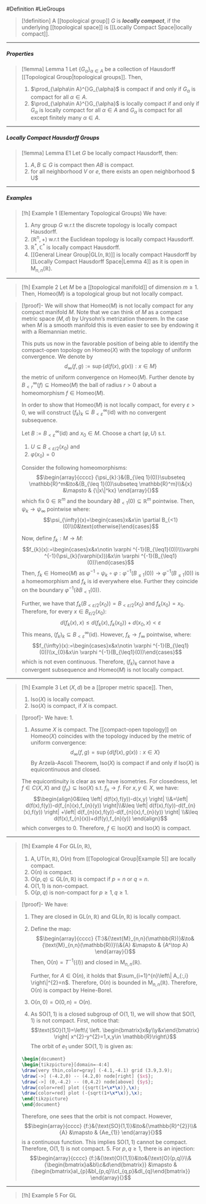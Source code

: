 #Definition #LieGroups 

> [!definition]
> A [[topological group]] $G$ is ***locally compact***, if the underlying [[topological space]] is [[Locally Compact Space|locally compact]].
---
##### Properties
> [!lemma] Lemma 1
> Let $\{ G_{\alpha} \}_{\alpha\in A}$ be a collection of Hausdorff [[Topological Group|topological groups]]. Then, 
> 1. $\prod_{\alpha\in A}^{}G_{\alpha}$ is compact if and only if $G_{\alpha}$ is compact for all $\alpha\in A$.
> 2. $\prod_{\alpha\in A}^{}G_{\alpha}$ is locally compact if and only if $G_{\alpha}$ is locally compact for all $\alpha\in A$ and $G_{\alpha}$ is compact for all except finitely many $\alpha\in A$.
---
##### Locally Compact Hausdorff Groups
> [!lemma] Lemma E1
> Let $G$ be locally compact Hausdorff, then:
> 1. $A,B\subseteq G$ is compact then $AB$ is compact.
> 2. for all neighborhood $V$ or $e$, there exists an open neighborhood $ U$
---
##### Examples
> [!h] Example 1 (Elementary Topological Groups)
> We have:
> 1. Any group $G$ w.r.t the discrete topology is locally compact Hausdorff.
> 2. $(\mathbb{R}^n,+)$ w.r.t the Euclidean topology is locally compact Hausdorff.
> 3. $\mathbb{R}^{*},\mathbb{C}^{*}$ is locally compact Hausdorff.
> 4. [[General Linear Group|$\text{GL}(n,\mathbb{R})$]] is locally compact Hausdorff by [[Locally Compact Hausdorff Space|Lemma 4]] as it is open in $\text{M}_{n,n}(\mathbb{R})$.
---
> [!h] Example 2
> Let $M$ be a [[topological manifold]] of dimension $m\geq 1$. Then, $\text{Homeo}(M)$ is a topological group but not locally compact.

> [!proof]-
> We will show that $\text{Homeo}(M)$ is not locally compact for any compact manifold $M$. Note that we can think of $M$ as a compact metric space $(M,d)$ by Urysohn’s metrization theorem. In the case when $M$ is a smooth manifold this is even easier to see by endowing it with a Riemannian metric. 
> 
> This puts us now in the favorable position of being able to identify the compact-open topology on $\text{Homeo}(X)$ with the topology of uniform convergence. We denote by $$d_{\infty}(f,g):=\sup\{ d(f(x),g(x)): x\in M \}$$
>  the metric of uniform convergence on $\text{Homeo}(M)$. Further denote by $B^\infty_{<r}(f)\subseteq\text{Homeo}(M)$ the ball of radius $r>0$ about a homeomorphism $f\in \text{Homeo}(M)$. 
>  
>  In order to show that $\text{Homeo}(M)$ is not locally compact, for every $\varepsilon>0$, we will construct $(f_{k})_{k}\subseteq B^\infty_{<\varepsilon}(\text{id})$ with no convergent subsequence.
>  
>  Let $B:=B^\infty_{<\varepsilon}(\text{id})$ and $x_{0}\in M$. Choose a chart $(\varphi,U)$ s.t.
>  1. $U\subseteq B_{<\varepsilon /2}(x_{0})$ and 
>  2. $\varphi(x_{0})=0$
>  
>  Consider the following homeomorphisms: $$\begin{array}{cccc} {\psi_{k}:}&{B_{\leq 1}(0)}\subseteq \mathbb{R}^m&\to&{B_{\leq 1}(0)\subseteq \mathbb{R}^m}\\&{x} &\mapsto & {\|x\|^kx} \end{array}{}$$which fix $0\in \mathbb{R}^m$ and the boundary $\partial B_{<1}(0)\subseteq \mathbb{R}^m$ pointwise. Then, $\psi_{k}\to \psi_{\infty}$ pointwise where: $$\psi_{\infty}(x)=\begin{cases}x&x\in \partial B_{<1}(0)\\0&\text{otherwise}\end{cases}$$
>  
>  Now, define $f_{k}:M\to M$: $$f_{k}(x):=\begin{cases}x&x\notin \varphi ^{-1}(B_{\leq1}(0))\\\varphi ^{-1}(\psi_{k}(\varphi(x)))&x\in \varphi ^{-1}(B_{\leq1}(0))\end{cases}$$Then, $f_{k}\in \text{Homeo}(M)$ as $\varphi ^{-1}\circ\psi_{k}\circ\varphi:\varphi ^{-1}(B_{\leq 1}(0))\to\varphi ^{-1}(B_{\leq 1}(0))$ is a homeomorphism and $f_{k}$ is $\text{id}$ everywhere else. Further they coincide on the boundary $\varphi ^{-1}(\partial B_{<1}(0))$.
>  
>  Further, we have that $f_{k}(B_{<\varepsilon / 2}(x_{0}))=B_{<\varepsilon / 2}(x_{0})$ and $f_{k}(x_{0})=x_{0}$. Therefore, for every $x\in B_{\varepsilon / 2}(x_{0})$:$$d(f_{k}(x),x)\leq d(f_{k}(x),f_{k}(x_{0}))+d(x_{0},x)<\varepsilon$$This means, $(f_{k})_{k}\subseteq B^\infty_{<\varepsilon}(\text{id})$. However, $f_{k}\to f_{\infty}$ pointwise, where: $$f_{\infty}(x):=\begin{cases}x&x\notin \varphi ^{-1}(B_{\leq1}(0))\\x_{0}&x\in \varphi ^{-1}(B_{\leq1}(0))\end{cases}$$which is not even continuous. Therefore, $(f_{k})_{k}$ cannot have a convergent subsequence and $\text{Homeo}(M)$ is not locally compact.

 
---
> [!h] Example 3
> Let $(X,d)$ be a [[proper metric space]]. Then, 
> 1. $\text{Iso}(X)$ is locally compact.
> 2. $\text{Iso}(X)$ is compact, if $X$ is compact.

> [!proof]-
> We have: 
> 1. 
> 1. Assume $X$ is compact. The [[compact-open topology]] on $\text{Homeo}(X)$ coincides with the topology induced by the metric of uniform convergence: $$d_{\infty}(f,g)=\sup\{ d(f(x),g(x)): x\in X \}$$ By Arzelà-Ascoli Theorem, $\text{Iso}(X)$ is compact if and only if $\text{Iso}(X)$ is equicontinuous and closed.
> 	
> 	The equicontinuity is clear as we have isometries. For closedness, let $f\in C(X,X)$ and $(f_{n})\subseteq \text{Iso}(X)$ s.t. $f_{n}\to f$. For $x,y\in X$, we have: $$\begin{align}0&\leq \left| d(f(x),f(y))-d(x,y) \right| \\&=\left| d(f(x),f(y))-d(f_{n}(x),f_{n}(y)) \right|\\&\leq \left| d(f(x),f(y))-d(f_{n}(x),f(y)) \right| +\left| d(f_{n}(x),f(y))-d(f_{n}(x),f_{n}(y)) \right| \\&\leq d(f(x),f_{n}(x))+d(f(y),f_{n}(y)) \end{align}$$which converges to $0$. Therefore, $f\in \text{Iso}(X)$ and $\text{Iso}(X)$ is compact.
---
> [!h] Example 4
> For $\text{GL}(n,\mathbb{R})$, 
> 1. $\text{A},\text{UT}(n,\mathbb{R}),\text{O}(n)$ from [[Topological Group|Example 5]] are locally compact.
> 2. $\text{O}(n)$ is compact.
> 3. $\text{O}(p,q)\subseteq \text{GL}(n,\mathbb{R})$ is compact if $p=n$ or $q=n$. 
> 4. $\text{O}(1,1)$ is non-compact.
> 5. $\text{O}(p,q)$ is non-compact for $p\geq 1,q\geq 1$. 

> [!proof]-
> We have:
> 1. They are closed in $\text{GL}(n,\mathbb{R})$ and $\text{GL}(n,\mathbb{R})$ is locally compact.
> 2. Define the map: $$\begin{array}{cccc} {T:}&{\text{M}_{n,n}(\mathbb{R})}&\to&{\text{M}_{n,n}(\mathbb{R})}\\&{A} &\mapsto & {A^\top A} \end{array}{}$$Then, $\text{O}(n)= T^{-1}(\{ I \})$ and closed in $\text{M}_{n,n}(\mathbb{R})$. 
>    
>    Further, for $A\in \text{O}(n)$, it holds that $\sum_{i=1}^{n}\left\| A_{:,i} \right\|^{2}=n$. Therefore, $\text{O}(n)$ is bounded in $\text{M}_{n,n}(\mathbb{R})$. Therefore, $\text{O}(n)$ is compact by Heine-Borel.
>  3. $\text{O}(n,0)=\text{O}(0,n)=\text{O}(n)$.
>  4. As $\text{SO}(1,1)$ is a closed subgroup of $\text{O}(1,1)$, we will show that $\text{SO}(1,1)$ is not compact. First, notice that: $$\text{SO}(1,1)=\left\{ \left. \begin{bmatrix}x&y\\y&x\end{bmatrix}  \right| x^{2}-y^{2}=1,x,y\in \mathbb{R}\right\}$$The orbit of $e_{1}$ under $\text{SO}(1,1)$ is given as: 
>	``` tikz
>	\begin{document}
>	\begin{tikzpicture}[domain=-4:4] 
>	\draw[very thin,color=gray] (-4.1,-4.1) grid (3.9,3.9); 
>	\draw[->] (-4.2,0) -- (4.2,0) node[right] {$x$}; 
>	\draw[->] (0,-4.2) -- (0,4.2) node[above] {$y$}; 
>	\draw[color=red] plot ({sqrt(1+\x*\x)},\x);
>	\draw[color=red] plot (-{sqrt(1+\x*\x)},\x);
>	\end{tikzpicture} 
>	\end{document}
>	```
>	Therefore, one sees that the orbit is not compact. However, $$\begin{array}{cccc} {f:}&{\text{SO}(1,1)}&\to&{\mathbb{R}^{2}}\\&{A} &\mapsto & {Ae_{1}} \end{array}{}$$is a continuous function. This implies $\text{SO}(1,1)$ cannot be compact. Therefore, $\text{O}(1,1)$ is not compact.
>5. For $p,q\geq 1$, there is an injection: $$\begin{array}{cccc} {f:}&{\text{O}(1,1)}&\to&{\text{O}(p,q)}\\&{\begin{bmatrix}a&b\\c&d\end{bmatrix}} &\mapsto & {\begin{bmatrix}aI_{p}&bI_{p,q}\\cI_{q,p}&dI_{q}\end{bmatrix}} \end{array}{}$$

---
> [!h] Example 5
> For $\text{GL}$
